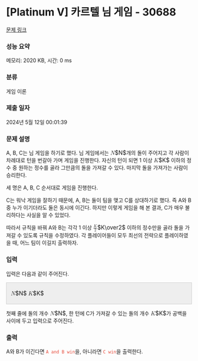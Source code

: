 # [Platinum V] 카르텔 님 게임 - 30688 

[문제 링크](https://www.acmicpc.net/problem/30688) 

### 성능 요약

메모리: 2020 KB, 시간: 0 ms

### 분류

게임 이론

### 제출 일자

2024년 5월 12일 00:01:39

### 문제 설명

<p>A, B, C는 님 게임을 하기로 했다. 님 게임에서는 <mjx-container class="MathJax" jax="CHTML" style="font-size: 109%; position: relative;"><mjx-math class="MJX-TEX" aria-hidden="true"><mjx-mi class="mjx-i"><mjx-c class="mjx-c1D441 TEX-I"></mjx-c></mjx-mi></mjx-math><mjx-assistive-mml unselectable="on" display="inline"><math xmlns="http://www.w3.org/1998/Math/MathML"><mi>N</mi></math></mjx-assistive-mml><span aria-hidden="true" class="no-mathjax mjx-copytext">$N$</span></mjx-container>개의 돌이 주어지고 각 사람이 차례대로 턴을 번갈아 가며 게임을 진행한다. 자신의 턴이 되면 1 이상 <mjx-container class="MathJax" jax="CHTML" style="font-size: 109%; position: relative;"><mjx-math class="MJX-TEX" aria-hidden="true"><mjx-mi class="mjx-i"><mjx-c class="mjx-c1D43E TEX-I"></mjx-c></mjx-mi></mjx-math><mjx-assistive-mml unselectable="on" display="inline"><math xmlns="http://www.w3.org/1998/Math/MathML"><mi>K</mi></math></mjx-assistive-mml><span aria-hidden="true" class="no-mathjax mjx-copytext">$K$</span></mjx-container> 이하의 정수 중 원하는 정수를 골라 그만큼의 돌을 가져갈 수 있다. 마지막 돌을 가져가는 사람이 승리한다.</p>

<p>세 명은 A, B, C 순서대로 게임을 진행한다.</p>

<p>C는 워낙 게임을 잘하기 때문에, A, B는 둘이 팀을 맺고 C를 상대하기로 했다. 즉 A와 B 중 누가 이기더라도 둘은 동시에 이긴다. 하지만 이렇게 게임을 해 본 결과, C가 매우 불리하다는 사실을 알 수 있었다.</p>

<p>따라서 규칙을 바꿔 A와 B는 각각 1 이상 <mjx-container class="MathJax" jax="CHTML" style="font-size: 109%; position: relative;"><mjx-math class="MJX-TEX" aria-hidden="true"><mjx-mfrac><mjx-frac><mjx-num><mjx-nstrut></mjx-nstrut><mjx-mi class="mjx-i" size="s"><mjx-c class="mjx-c1D43E TEX-I"></mjx-c></mjx-mi></mjx-num><mjx-dbox><mjx-dtable><mjx-line></mjx-line><mjx-row><mjx-den><mjx-dstrut></mjx-dstrut><mjx-mn class="mjx-n" size="s"><mjx-c class="mjx-c32"></mjx-c></mjx-mn></mjx-den></mjx-row></mjx-dtable></mjx-dbox></mjx-frac></mjx-mfrac></mjx-math><mjx-assistive-mml unselectable="on" display="inline"><math xmlns="http://www.w3.org/1998/Math/MathML"><mfrac><mi>K</mi><mn>2</mn></mfrac></math></mjx-assistive-mml><span aria-hidden="true" class="no-mathjax mjx-copytext">$K\over2$</span></mjx-container> 이하의 정수만을 골라 돌을 가져갈 수 있도록 규칙을 수정하였다. 각 플레이어들이 모두 최선의 전략으로 플레이하였을 때, 어느 팀이 이길지 출력하자.</p>

### 입력 

 <p>입력은 다음과 같이 주어진다.</p>

<div style="background:#eeeeee;border:1px solid #cccccc;padding:5px 10px;">
<p><mjx-container class="MathJax" jax="CHTML" style="font-size: 109%; position: relative;"> <mjx-math class="MJX-TEX" aria-hidden="true"><mjx-mi class="mjx-i"><mjx-c class="mjx-c1D441 TEX-I"></mjx-c></mjx-mi></mjx-math><mjx-assistive-mml unselectable="on" display="inline"><math xmlns="http://www.w3.org/1998/Math/MathML"><mi>N</mi></math></mjx-assistive-mml><span aria-hidden="true" class="no-mathjax mjx-copytext">$N$</span></mjx-container> <mjx-container class="MathJax" jax="CHTML" style="font-size: 109%; position: relative;"><mjx-math class="MJX-TEX" aria-hidden="true"><mjx-mi class="mjx-i"><mjx-c class="mjx-c1D43E TEX-I"></mjx-c></mjx-mi></mjx-math><mjx-assistive-mml unselectable="on" display="inline"><math xmlns="http://www.w3.org/1998/Math/MathML"><mi>K</mi></math></mjx-assistive-mml><span aria-hidden="true" class="no-mathjax mjx-copytext">$K$</span> </mjx-container></p>
</div>

<p>첫째 줄에 돌의 개수 <mjx-container class="MathJax" jax="CHTML" style="font-size: 109%; position: relative;"><mjx-math class="MJX-TEX" aria-hidden="true"><mjx-mi class="mjx-i"><mjx-c class="mjx-c1D441 TEX-I"></mjx-c></mjx-mi></mjx-math><mjx-assistive-mml unselectable="on" display="inline"><math xmlns="http://www.w3.org/1998/Math/MathML"><mi>N</mi></math></mjx-assistive-mml><span aria-hidden="true" class="no-mathjax mjx-copytext">$N$</span></mjx-container>, 한 턴에 C가 가져갈 수 있는 돌의 개수 <mjx-container class="MathJax" jax="CHTML" style="font-size: 109%; position: relative;"><mjx-math class="MJX-TEX" aria-hidden="true"><mjx-mi class="mjx-i"><mjx-c class="mjx-c1D43E TEX-I"></mjx-c></mjx-mi></mjx-math><mjx-assistive-mml unselectable="on" display="inline"><math xmlns="http://www.w3.org/1998/Math/MathML"><mi>K</mi></math></mjx-assistive-mml><span aria-hidden="true" class="no-mathjax mjx-copytext">$K$</span></mjx-container>가 공백을 사이에 두고 입력으로 주어진다.</p>

### 출력 

 <p>A와 B가 이긴다면 <span style="color:#e74c3c;"><code>A and B win</code></span>을, 아니라면 <span style="color:#e74c3c;"><code>C win</code></span>을 출력한다.</p>

